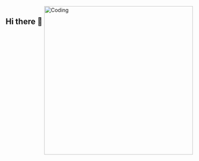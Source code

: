 <img align="right" alt="Coding" width="400" src="https://i.giphy.com/media/v1.Y2lkPTc5MGI3NjExZWN4Z25oNnlkbWw4dHV2N3hwOWVoMm55ZWRmMmx3em51ZWtpOWE5cSZlcD12MV9pbnRlcm5hbF9naWZfYnlfaWQmY3Q9Zw/26tn33aiTi1jkl6H6/giphy.gif">

## Hi there 👋

<!--
**longtimeno-c/longtimeno-c** is a ✨ _special_ ✨ repository because its `README.md` (this file) appears on your GitHub profile.

Here are some ideas to get you started:

- 🔭 I’m currently working on ...
- 🌱 I’m currently learning ...
- 👯 I’m looking to collaborate on ...
- 🤔 I’m looking for help with ...
- 💬 Ask me about ...
- 📫 How to reach me: ...
- 😄 Pronouns: ...
- ⚡ Fun fact: ...
-->

